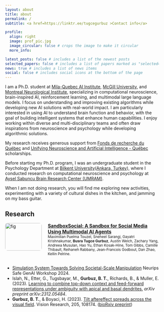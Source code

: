 ```yaml
---
layout: about
title: about
permalink: /
subtitle: <a href=https://linktr.ee/tugcegurbuz >Contact info</a> 

profile:
  align: right
  image: prof_pic.jpg
  image_circular: false # crops the image to make it circular
  more_info:

latest_posts: false # includes a list of the newest posts
selected_papers: false # includes a list of papers marked as "selected={true}"
news: true # includes a list of news items
social: false # includes social icons at the bottom of the page
---
```


I am a Ph.D. student at [Mila-Quebec AI Institute](https://mila.quebec/en/), [McGill University](https://www.mcgill.ca/), and [Montreal Neurological Institute](https://www.mcgill.ca/neuro/), specializing in computational neuroscience, brain-inspired AI, reinforcement learning, and multimodal large language models. I focus on understanding and improving existing algorithms while developing new AI solutions with real-world impact. I am particularly interested in using AI to understand brain function and behavior, with the goal of building intelligent systems that enhance human capabilities. I enjoy working within diverse and multi-disciplinary teams and often draw inspirations from neuroscience and psychology while developing algorithmic solutions.

My research receives generous support from [Fonds de recherche du Québec](https://frq.gouv.qc.ca/en/nature-and-technologies/) and [Unifying Neuroscience and Artificial Intelligence - Québec](https://www.unique.quebec/) scholarships.

Before starting my Ph.D. program, I was an undergraduate student in the Psychology Department at [Bilkent University](https://w3.bilkent.edu.tr/bilkent/)([Ankara, Turkey](https://en.wikipedia.org/wiki/Ankara)), where I conducted research on computational neuroscience and psychology at [Aysel Sabuncu Brain Research Center (UMRAM)](https://umram.bilkent.edu.tr/).

When I am not doing research, you will find me exploring new activities, experimenting with a variety of cultural dishes in the kitchen, and jamming on my bass guitar. 



<h2>Research</h2>

<div style="display: flex; align-items: flex-start; margin-bottom: 30px;">
  <img src="/assets/images/ijcai2025.png" alt="fig" width="120" height="90" style="margin-right: 20px; border-radius: 8px;">
  <div>
    <a href="https://arxiv.org/abs/2410.13915" style="font-weight: bold; font-size: 1.1em;">
      SandboxSocial: A Sandbox for Social Media Using Multimodal AI Agents
    </a>
    <br>
    <small>
      Maximilian Puelma Touzel, Sneheel Sarangi, Gayatri Krishnakumar, <b>Busra Tugce Gurbuz</b>, Austin Welch, Zachary Yang, Andreea Musulan, Hao Yu, Ethan Kosak-Hine, Tom Gibbs, Camille Thibault, Reihaneh Rabbany, Jean-Francois Godbout, Dan Zhao, Kellin Pelrine.
    </small>
  </div>
</div>



- [Simulation System Towards Solving Societal-Scale Manipulation](https://arxiv.org/abs/2410.13915) Neurips Safe GenAI Workshop 2024.
- Islah, N., Etter, G., Tugsbayar, M., **Gurbuz, B. T.**, Richards, B., & Muller, E. (2023). [Learning to combine top-down context and feed-forward representations under ambiguity with apical and basal dendrites.](https://arxiv.org/abs/2312.05484) *arXiv preprint arXiv:2312.05484*.
- **Gurbuz, B. T.**, & Boyaci, H. (2023). [Tilt aftereffect spreads across the visual field](https://www.sciencedirect.com/science/article/pii/S0042698922001808). Vision Research, 205, 108174. ([bioRxiv preprint](https://www.biorxiv.org/content/10.1101/2022.06.21.496978v1))